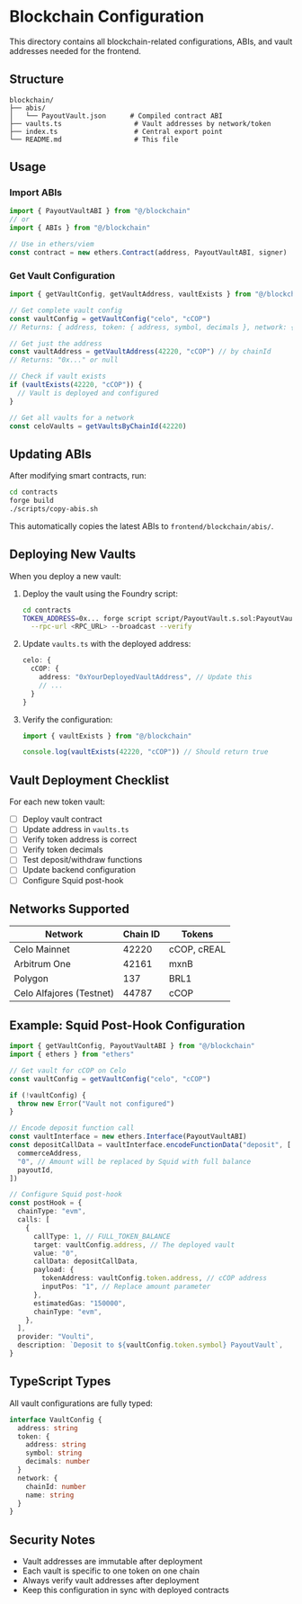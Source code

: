 # Blockchain Configuration

This directory contains all blockchain-related configurations, ABIs, and vault addresses needed for the frontend.

## Structure

```
blockchain/
├── abis/
│   └── PayoutVault.json      # Compiled contract ABI
├── vaults.ts                  # Vault addresses by network/token
├── index.ts                   # Central export point
└── README.md                  # This file
```

## Usage

### Import ABIs

```typescript
import { PayoutVaultABI } from "@/blockchain"
// or
import { ABIs } from "@/blockchain"

// Use in ethers/viem
const contract = new ethers.Contract(address, PayoutVaultABI, signer)
```

### Get Vault Configuration

```typescript
import { getVaultConfig, getVaultAddress, vaultExists } from "@/blockchain"

// Get complete vault config
const vaultConfig = getVaultConfig("celo", "cCOP")
// Returns: { address, token: { address, symbol, decimals }, network: { chainId, name } }

// Get just the address
const vaultAddress = getVaultAddress(42220, "cCOP") // by chainId
// Returns: "0x..." or null

// Check if vault exists
if (vaultExists(42220, "cCOP")) {
  // Vault is deployed and configured
}

// Get all vaults for a network
const celoVaults = getVaultsByChainId(42220)
```

## Updating ABIs

After modifying smart contracts, run:

```bash
cd contracts
forge build
./scripts/copy-abis.sh
```

This automatically copies the latest ABIs to `frontend/blockchain/abis/`.

## Deploying New Vaults

When you deploy a new vault:

1. Deploy the vault using the Foundry script:
   ```bash
   cd contracts
   TOKEN_ADDRESS=0x... forge script script/PayoutVault.s.sol:PayoutVaultDeployment \
     --rpc-url <RPC_URL> --broadcast --verify
   ```

2. Update `vaults.ts` with the deployed address:
   ```typescript
   celo: {
     cCOP: {
       address: "0xYourDeployedVaultAddress", // Update this
       // ...
     }
   }
   ```

3. Verify the configuration:
   ```typescript
   import { vaultExists } from "@/blockchain"
   
   console.log(vaultExists(42220, "cCOP")) // Should return true
   ```

## Vault Deployment Checklist

For each new token vault:

- [ ] Deploy vault contract
- [ ] Update address in `vaults.ts`
- [ ] Verify token address is correct
- [ ] Verify token decimals
- [ ] Test deposit/withdraw functions
- [ ] Update backend configuration
- [ ] Configure Squid post-hook

## Networks Supported

| Network | Chain ID | Tokens |
|---------|----------|--------|
| Celo Mainnet | 42220 | cCOP, cREAL |
| Arbitrum One | 42161 | mxnB |
| Polygon | 137 | BRL1 |
| Celo Alfajores (Testnet) | 44787 | cCOP |

## Example: Squid Post-Hook Configuration

```typescript
import { getVaultConfig, PayoutVaultABI } from "@/blockchain"
import { ethers } from "ethers"

// Get vault for cCOP on Celo
const vaultConfig = getVaultConfig("celo", "cCOP")

if (!vaultConfig) {
  throw new Error("Vault not configured")
}

// Encode deposit function call
const vaultInterface = new ethers.Interface(PayoutVaultABI)
const depositCallData = vaultInterface.encodeFunctionData("deposit", [
  commerceAddress,
  "0", // Amount will be replaced by Squid with full balance
  payoutId,
])

// Configure Squid post-hook
const postHook = {
  chainType: "evm",
  calls: [
    {
      callType: 1, // FULL_TOKEN_BALANCE
      target: vaultConfig.address, // The deployed vault
      value: "0",
      callData: depositCallData,
      payload: {
        tokenAddress: vaultConfig.token.address, // cCOP address
        inputPos: "1", // Replace amount parameter
      },
      estimatedGas: "150000",
      chainType: "evm",
    },
  ],
  provider: "Voulti",
  description: `Deposit to ${vaultConfig.token.symbol} PayoutVault`,
}
```

## TypeScript Types

All vault configurations are fully typed:

```typescript
interface VaultConfig {
  address: string
  token: {
    address: string
    symbol: string
    decimals: number
  }
  network: {
    chainId: number
    name: string
  }
}
```

## Security Notes

- Vault addresses are immutable after deployment
- Each vault is specific to one token on one chain
- Always verify vault addresses after deployment
- Keep this configuration in sync with deployed contracts

